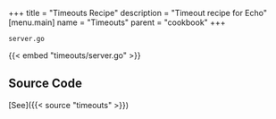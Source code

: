 +++
title = "Timeouts Recipe"
description = "Timeout recipe for Echo"
[menu.main]
  name = "Timeouts"
  parent = "cookbook"
+++

`server.go`

{{< embed "timeouts/server.go" >}}

## Source Code

[See]({{< source "timeouts" >}})

